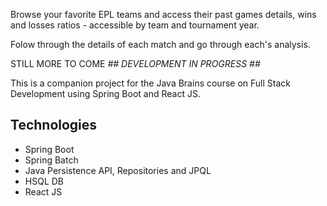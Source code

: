 Browse your favorite EPL teams and access their past games details, wins and losses ratios - accessible by team and tournament year.

Folow through the details of each match and go through each's analysis. 

STILL MORE TO COME
_## DEVELOPMENT IN PROGRESS ##_

This is a companion project for the Java Brains course on Full Stack Development using Spring Boot and React JS.

## Technologies

* Spring Boot
* Spring Batch
* Java Persistence API, Repositories and JPQL
* HSQL DB
* React JS
